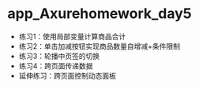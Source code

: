 # app_Axurehomework_day5
* 练习1：使用局部变量计算商品合计
* 练习2：单击加减按钮实现商品数量自增减+条件限制
* 练习3：轮播中页签的切换
* 练习4：跨页面传递数据
* 延伸练习：跨页面控制动态面板
